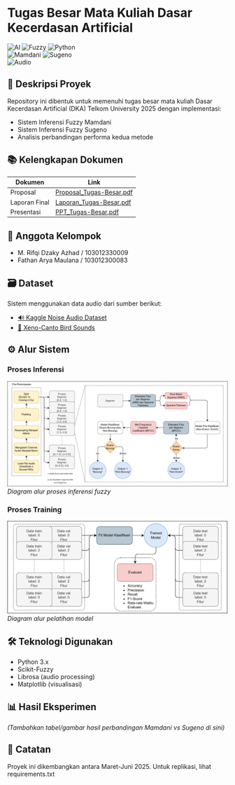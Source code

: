 # Tugas Besar Mata Kuliah Dasar Kecerdasan Artificial

![AI](https://img.shields.io/badge/-Artificial%20Intelligence-FF6F00?style=flat&logo=ai&logoColor=white) 
![Fuzzy](https://img.shields.io/badge/-Fuzzy%20Logic-430098?style=flat&logo=mathworks&logoColor=white)
![Python](https://img.shields.io/badge/-Python-3776AB?style=flat&logo=python&logoColor=white)  
![Mamdani](https://img.shields.io/badge/-Mamdani%20System-8A2BE2?style=flat) 
![Sugeno](https://img.shields.io/badge/-Sugeno%20System-4B0082?style=flat)  
![Audio](https://img.shields.io/badge/-Audio%20Processing-000080?style=flat&logo=sonos&logoColor=white)

## 📝 Deskripsi Proyek  
Repository ini dibentuk untuk memenuhi tugas besar mata kuliah Dasar Kecerdasan Artificial (DKA) Telkom University 2025 dengan implementasi:  
- Sistem Inferensi Fuzzy Mamdani  
- Sistem Inferensi Fuzzy Sugeno  
- Analisis perbandingan performa kedua metode  

## 📚 Kelengkapan Dokumen
| Dokumen | Link |
|---------|------|
| Proposal | [Proposal_Tugas-Besar.pdf](Proposal_Tugas-Besar.pdf) |
| Laporan Final | [Laporan_Tugas-Besar.pdf](Laporan_Tugas-Besar.pdf) |
| Presentasi | [PPT_Tugas-Besar.pdf](PPT_Tugas-Besar.pdf) |

## 👥 Anggota Kelompok
- M. Rifqi Dzaky Azhad / 103012330009
- Fathan Arya Maulana / 103012300083

## 🗃️ Dataset
Sistem menggunakan data audio dari sumber berikut:
- [🔊 Kaggle Noise Audio Dataset](https://www.kaggle.com/datasets/javohirtoshqorgonov/noise-audio-data)  
- [🎵 Xeno-Canto Bird Sounds](https://xeno-canto.org)  

## ⚙️ Alur Sistem
### Proses Inferensi
![Workflow Inference](Assets/fig_Inference.png)  
*Diagram alur proses inferensi fuzzy*

### Proses Training
![Workflow Training](Assets/fig_Training.png)  
*Diagram alur pelatihan model*

## 🛠️ Teknologi Digunakan
- Python 3.x
- Scikit-Fuzzy
- Librosa (audio processing)
- Matplotlib (visualisasi)

## 📊 Hasil Eksperimen
*(Tambahkan tabel/gambar hasil perbandingan Mamdani vs Sugeno di sini)*

## 📌 Catatan
Proyek ini dikembangkan antara Maret-Juni 2025. Untuk replikasi, lihat requirements.txt
